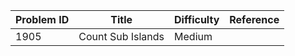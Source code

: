 | Problem ID | Title | Difficulty | Reference
| --- | --- | --- | ---
| 1905 | Count Sub Islands | Medium | 
